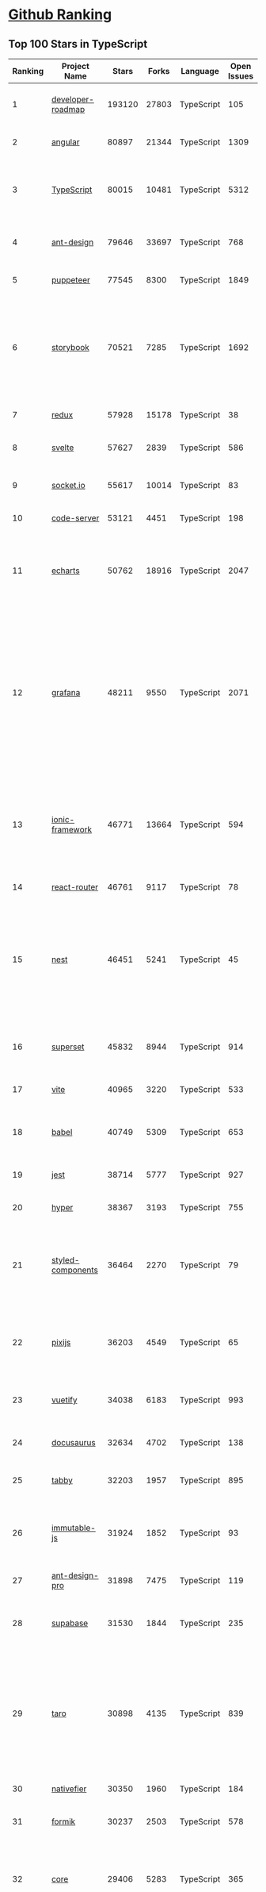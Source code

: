 [Github Ranking](../README.md)
==========

## Top 100 Stars in TypeScript

| Ranking | Project Name | Stars | Forks | Language | Open Issues | Description | Last Commit |
| ------- | ------------ | ----- | ----- | -------- | ----------- | ----------- | ----------- |
| 1 | [developer-roadmap](https://github.com/kamranahmedse/developer-roadmap) | 193120 | 27803 | TypeScript | 105 | Roadmap to becoming a developer in 2022 | 2022-04-26T02:57:25Z |
| 2 | [angular](https://github.com/angular/angular) | 80897 | 21344 | TypeScript | 1309 | The modern web developer’s platform | 2022-04-26T02:48:56Z |
| 3 | [TypeScript](https://github.com/microsoft/TypeScript) | 80015 | 10481 | TypeScript | 5312 | TypeScript is a superset of JavaScript that compiles to clean JavaScript output. | 2022-04-25T23:37:52Z |
| 4 | [ant-design](https://github.com/ant-design/ant-design) | 79646 | 33697 | TypeScript | 768 | An enterprise-class UI design language and React UI library | 2022-04-26T03:02:14Z |
| 5 | [puppeteer](https://github.com/puppeteer/puppeteer) | 77545 | 8300 | TypeScript | 1849 | Headless Chrome Node.js API | 2022-04-25T13:32:44Z |
| 6 | [storybook](https://github.com/storybookjs/storybook) | 70521 | 7285 | TypeScript | 1692 | 📓 The UI component explorer. Develop, document, & test React, Vue, Angular, Web Components, Ember, Svelte & more! | 2022-04-26T02:55:20Z |
| 7 | [redux](https://github.com/reduxjs/redux) | 57928 | 15178 | TypeScript | 38 | Predictable state container for JavaScript apps | 2022-04-23T08:42:11Z |
| 8 | [svelte](https://github.com/sveltejs/svelte) | 57627 | 2839 | TypeScript | 586 | Cybernetically enhanced web apps | 2022-04-26T02:33:32Z |
| 9 | [socket.io](https://github.com/socketio/socket.io) | 55617 | 10014 | TypeScript | 83 | Realtime application framework (Node.JS server) | 2022-04-25T08:30:13Z |
| 10 | [code-server](https://github.com/coder/code-server) | 53121 | 4451 | TypeScript | 198 | VS Code in the browser | 2022-04-26T00:15:45Z |
| 11 | [echarts](https://github.com/apache/echarts) | 50762 | 18916 | TypeScript | 2047 | Apache ECharts is a powerful, interactive charting and data visualization library for browser | 2022-04-25T08:47:02Z |
| 12 | [grafana](https://github.com/grafana/grafana) | 48211 | 9550 | TypeScript | 2071 | The open and composable observability and data visualization platform. Visualize metrics, logs, and traces from multiple sources like Prometheus, Loki, Elasticsearch, InfluxDB, Postgres and many more.  | 2022-04-26T02:35:58Z |
| 13 | [ionic-framework](https://github.com/ionic-team/ionic-framework) | 46771 | 13664 | TypeScript | 594 | A powerful cross-platform UI toolkit for building native-quality iOS, Android, and Progressive Web Apps with HTML, CSS, and JavaScript. | 2022-04-26T01:40:04Z |
| 14 | [react-router](https://github.com/remix-run/react-router) | 46761 | 9117 | TypeScript | 78 | Declarative routing for React | 2022-04-24T02:43:53Z |
| 15 | [nest](https://github.com/nestjs/nest) | 46451 | 5241 | TypeScript | 45 | A progressive Node.js framework for building efficient, scalable, and enterprise-grade server-side applications on top of TypeScript & JavaScript (ES6, ES7, ES8) 🚀 | 2022-04-26T01:54:25Z |
| 16 | [superset](https://github.com/apache/superset) | 45832 | 8944 | TypeScript | 914 | Apache Superset is a Data Visualization and Data Exploration Platform | 2022-04-25T21:47:56Z |
| 17 | [vite](https://github.com/vitejs/vite) | 40965 | 3220 | TypeScript | 533 | Next generation frontend tooling. It's fast! | 2022-04-25T20:23:01Z |
| 18 | [babel](https://github.com/babel/babel) | 40749 | 5309 | TypeScript | 653 | 🐠 Babel is a compiler for writing next generation JavaScript. | 2022-04-25T21:36:11Z |
| 19 | [jest](https://github.com/facebook/jest) | 38714 | 5777 | TypeScript | 927 | Delightful JavaScript Testing. | 2022-04-25T20:34:13Z |
| 20 | [hyper](https://github.com/vercel/hyper) | 38367 | 3193 | TypeScript | 755 | A terminal built on web technologies | 2022-04-25T13:17:32Z |
| 21 | [styled-components](https://github.com/styled-components/styled-components) | 36464 | 2270 | TypeScript | 79 | Visual primitives for the component age. Use the best bits of ES6 and CSS to style your apps without stress 💅 | 2022-04-17T21:54:09Z |
| 22 | [pixijs](https://github.com/pixijs/pixijs) | 36203 | 4549 | TypeScript | 65 | The HTML5 Creation Engine: Create beautiful digital content with the fastest, most flexible 2D WebGL renderer. | 2022-04-25T20:14:29Z |
| 23 | [vuetify](https://github.com/vuetifyjs/vuetify) | 34038 | 6183 | TypeScript | 993 | 🐉 Material Component Framework for Vue | 2022-04-25T18:14:33Z |
| 24 | [docusaurus](https://github.com/facebook/docusaurus) | 32634 | 4702 | TypeScript | 138 | Easy to maintain open source documentation websites. | 2022-04-25T20:24:18Z |
| 25 | [tabby](https://github.com/Eugeny/tabby) | 32203 | 1957 | TypeScript | 895 | A terminal for a more modern age | 2022-04-25T11:51:55Z |
| 26 | [immutable-js](https://github.com/immutable-js/immutable-js) | 31924 | 1852 | TypeScript | 93 | Immutable persistent data collections for Javascript which increase efficiency and simplicity. | 2022-03-20T09:55:26Z |
| 27 | [ant-design-pro](https://github.com/ant-design/ant-design-pro) | 31898 | 7475 | TypeScript | 119 | 👨🏻‍💻👩🏻‍💻 Use Ant Design like a Pro! | 2022-04-26T02:04:49Z |
| 28 | [supabase](https://github.com/supabase/supabase) | 31530 | 1844 | TypeScript | 235 | The open source Firebase alternative. Follow to stay updated about our public Beta. | 2022-04-25T23:59:54Z |
| 29 | [taro](https://github.com/NervJS/taro) | 30898 | 4135 | TypeScript | 839 | 开放式跨端跨框架解决方案，支持使用 React/Vue/Nerv 等框架来开发微信/京东/百度/支付宝/字节跳动/ QQ 小程序/H5/React Native 等应用。  https://taro.zone/ | 2022-04-26T02:50:47Z |
| 30 | [nativefier](https://github.com/nativefier/nativefier) | 30350 | 1960 | TypeScript | 184 | Make any web page a desktop application | 2022-04-26T00:36:20Z |
| 31 | [formik](https://github.com/jaredpalmer/formik) | 30237 | 2503 | TypeScript | 578 | Build forms in React, without the tears 😭  | 2022-04-22T15:30:59Z |
| 32 | [core](https://github.com/vuejs/core) | 29406 | 5283 | TypeScript | 365 | 🖖 Vue.js is a progressive, incrementally-adoptable JavaScript framework for building UI on the web. | 2022-04-26T02:27:05Z |
| 33 | [joplin](https://github.com/laurent22/joplin) | 29345 | 3351 | TypeScript | 291 | Joplin - an open source note taking and to-do application with synchronization capabilities for Windows, macOS, Linux, Android and iOS. | 2022-04-25T18:35:51Z |
| 34 | [react-use](https://github.com/streamich/react-use) | 29092 | 2269 | TypeScript | 261 | React Hooks — 👍 | 2022-04-24T17:52:04Z |
| 35 | [excalidraw](https://github.com/excalidraw/excalidraw) | 28845 | 2308 | TypeScript | 519 | Virtual whiteboard for sketching hand-drawn like diagrams | 2022-04-25T20:59:09Z |
| 36 | [date-fns](https://github.com/date-fns/date-fns) | 28544 | 1440 | TypeScript | 306 | ⏳ Modern JavaScript date utility library ⌛️ | 2022-04-25T12:22:36Z |
| 37 | [typeorm](https://github.com/typeorm/typeorm) | 28007 | 5091 | TypeScript | 1478 | ORM for TypeScript and JavaScript (ES7, ES6, ES5). Supports MySQL, PostgreSQL, MariaDB, SQLite, MS SQL Server, Oracle, SAP Hana, WebSQL databases. Works in NodeJS, Browser, Ionic, Cordova and Electron platforms. | 2022-04-25T13:08:10Z |
| 38 | [react-hook-form](https://github.com/react-hook-form/react-hook-form) | 27795 | 1358 | TypeScript | 0 | 📋 React Hooks for form state management and validation (Web + React Native) | 2022-04-25T09:42:51Z |
| 39 | [react-query](https://github.com/tannerlinsley/react-query) | 26953 | 1525 | TypeScript | 22 | ⚛️ Hooks for fetching, caching and updating asynchronous data in React | 2022-04-25T23:27:32Z |
| 40 | [rxjs](https://github.com/ReactiveX/rxjs) | 26910 | 2777 | TypeScript | 191 | A reactive programming library for JavaScript | 2022-04-24T22:02:28Z |
| 41 | [nocodb](https://github.com/nocodb/nocodb) | 26842 | 1628 | TypeScript | 238 | 🔥 🔥 🔥 Open Source Airtable Alternative - turns any MySQL, Postgres, SQLite into a Spreadsheet with REST APIs. | 2022-04-25T20:35:50Z |
| 42 | [postcss](https://github.com/postcss/postcss) | 26155 | 1490 | TypeScript | 12 | Transforming styles with JS plugins | 2022-04-24T21:49:49Z |
| 43 | [html2canvas](https://github.com/niklasvh/html2canvas) | 25829 | 4362 | TypeScript | 725 | Screenshots with JavaScript | 2022-04-05T15:51:41Z |
| 44 | [chakra-ui](https://github.com/chakra-ui/chakra-ui) | 25443 | 2230 | TypeScript | 84 | ⚡️ Simple, Modular & Accessible UI Components for your React Applications | 2022-04-24T15:57:18Z |
| 45 | [angular-cli](https://github.com/angular/angular-cli) | 25349 | 12148 | TypeScript | 235 | CLI tool for Angular | 2022-04-25T21:11:21Z |
| 46 | [mobx](https://github.com/mobxjs/mobx) | 25151 | 1665 | TypeScript | 15 | Simple, scalable state management. | 2022-04-09T15:39:29Z |
| 47 | [cheerio](https://github.com/cheeriojs/cheerio) | 25001 | 1540 | TypeScript | 22 | Fast, flexible, and lean implementation of core jQuery designed specifically for the server. | 2022-04-26T03:03:56Z |
| 48 | [react-select](https://github.com/JedWatson/react-select) | 24488 | 3889 | TypeScript | 162 | The Select Component for React.js | 2022-04-10T18:40:12Z |
| 49 | [slate](https://github.com/ianstormtaylor/slate) | 24202 | 2726 | TypeScript | 480 | A completely customizable framework for building rich text editors. (Currently in beta.) | 2022-04-26T01:37:08Z |
| 50 | [ngx-admin](https://github.com/akveo/ngx-admin) | 23569 | 7546 | TypeScript | 384 | Customizable admin dashboard template based on Angular 10+ | 2022-02-15T12:25:00Z |
| 51 | [react-spring](https://github.com/pmndrs/react-spring) | 22956 | 1008 | TypeScript | 52 | ✌️ A spring physics based React animation library | 2022-04-25T17:00:48Z |
| 52 | [etcher](https://github.com/balena-io/etcher) | 22776 | 1644 | TypeScript | 358 | Flash OS images to SD cards & USB drives, safely and easily. | 2022-04-22T13:49:57Z |
| 53 | [components](https://github.com/angular/components) | 22642 | 6115 | TypeScript | 1681 | Component infrastructure and Material Design components for Angular | 2022-04-25T22:13:04Z |
| 54 | [docz](https://github.com/doczjs/docz) | 22535 | 1448 | TypeScript | 106 | ✍ It has never been so easy to document your things! | 2022-04-11T19:10:31Z |
| 55 | [react-native-elements](https://github.com/react-native-elements/react-native-elements) | 22286 | 4408 | TypeScript | 49 | Cross-Platform React Native UI Toolkit | 2022-04-20T06:39:34Z |
| 56 | [devtools](https://github.com/vuejs/devtools) | 22291 | 3791 | TypeScript | 371 | ⚙️ Browser devtools extension for debugging Vue.js applications. | 2022-04-25T15:27:56Z |
| 57 | [prisma](https://github.com/prisma/prisma) | 22200 | 788 | TypeScript | 2045 | Next-generation ORM for Node.js & TypeScript \| PostgreSQL, MySQL, MariaDB, SQL Server, SQLite, MongoDB and CockroachDB (Preview) | 2022-04-25T22:06:56Z |
| 58 | [n8n](https://github.com/n8n-io/n8n) | 22097 | 2491 | TypeScript | 71 | Free and open fair-code licensed node based Workflow Automation Tool. Easily automate tasks across different services. | 2022-04-26T01:37:30Z |
| 59 | [react-redux](https://github.com/reduxjs/react-redux) | 22053 | 3219 | TypeScript | 16 | Official React bindings for Redux | 2022-04-20T20:16:45Z |
| 60 | [swr](https://github.com/vercel/swr) | 22070 | 844 | TypeScript | 60 | React Hooks for Data Fetching | 2022-04-25T07:49:49Z |

